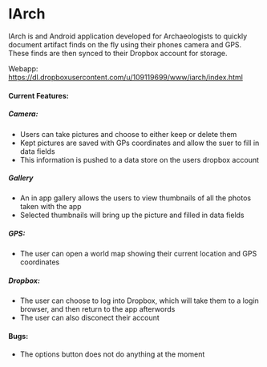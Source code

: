 IArch
=====

IArch is and Android application developed for Archaeologists to quickly document artifact finds
on the fly using their phones camera and GPS. These finds are then synced to their Dropbox account for storage.

Webapp: https://dl.dropboxusercontent.com/u/109119699/www/iarch/index.html

#### Current Features:
##### Camera:
  - Users can take pictures and choose to either keep or delete them
  - Kept pictures are saved with GPs coordinates and allow the suer to fill in data fields
  - This information is pushed to a data store on the users dropbox account

##### Gallery
  - An in app gallery allows the users to view thumbnails of all the photos taken with the app
  - Selected thumbnails will bring up the picture and filled in data fields

##### GPS:
  - The user can open a world map showing their current location and GPS coordinates

##### Dropbox:
  - The user can choose to log into Dropbox, which will take them to a login browser, and then return to the app afterwords
  - The user can also disconect their account
  
#### Bugs:
  - The options button does not do anything at the moment
  
